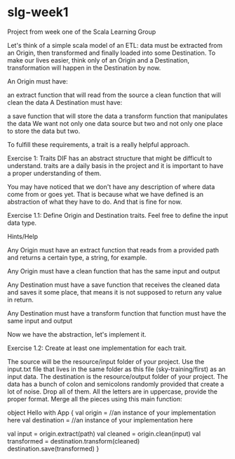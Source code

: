 # slg-week1
Project from week one of the Scala Learning Group

Let's think of a simple scala model of an ETL: data must be extracted from an Origin, then transformed and finally loaded into some Destination. 
To make our lives easier, think only of an Origin and a Destination, transformation will happen in the Destination by now.

An Origin must have:

an extract function that will read from the source
a clean function that will clean the data
A Destination must have:

a save function that will store the data
a transform function that manipulates the data
We want not only one data source but two and not only one place to store the data but two.

To fulfill these requirements, a trait is a really helpful approach.

Exercise 1: Traits
DIF has an abstract structure that might be difficult to understand. traits are a daily basis in the project and it is important to have a proper understanding of them.

You may have noticed that we don't have any description of where data come from or goes yet. That is because what we have defined is an abstraction of what they have to do. And that is fine for now.

Exercise 1.1: Define Origin and Destination traits. Feel free to define the input data type.

Hints/Help

Any Origin must have an extract function that reads from a provided path and returns a certain type, a string, for example.

Any Origin must have a clean function that has the same input and output

Any Destination must have a save function that receives the cleaned data and saves it some place, that means it is not supposed to return any value in return.

Any Destination must have a transform function that function must have the same input and output

Now we have the abstraction, let's implement it.

Exercise 1.2: Create at least one implementation for each trait.

The source will be the resource/input folder of your project. Use the input.txt file that lives in the same folder as this file (sky-training/first) as an input data.
The destination is the resource/output folder of your project.
The data has a bunch of colon and semicolons randomly provided that create a lot of noise. Drop all of them.
All the letters are in uppercase, provide the proper format.
Merge all the pieces using this main function:

object Hello with App {
  val origin = //an instance of your implementation here
  val destination = //an instance of your implementation here

  val input = origin.extract(path)
  val cleaned =  origin.clean(input)
  val transformed = destination.transform(cleaned)
  destination.save(transformed)
}
